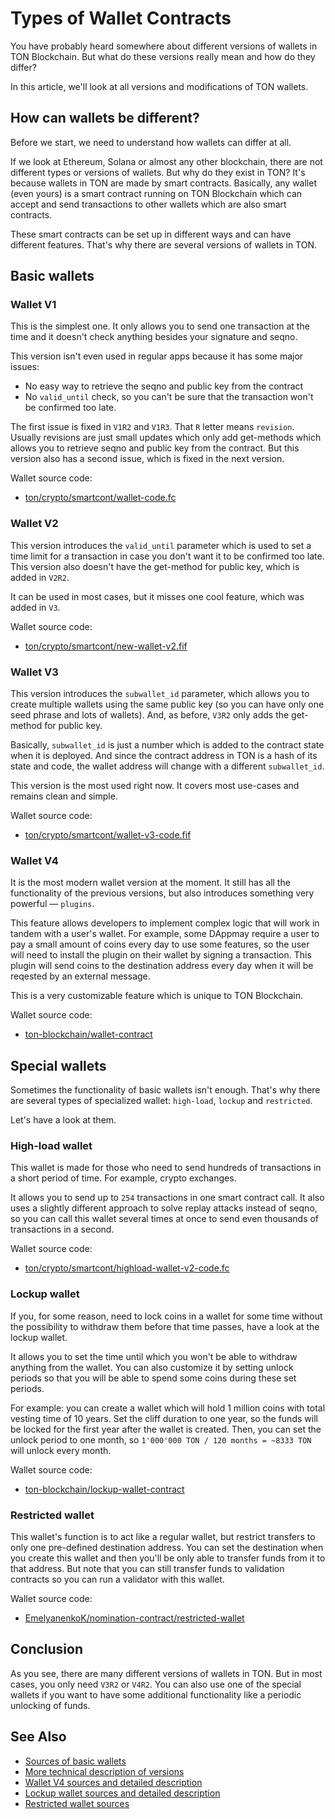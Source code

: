 # Types of Wallet Contracts

You have probably heard somewhere about different versions of wallets in TON Blockchain. But what do these versions really mean and how do they differ?

In this article, we'll look at all versions and modifications of TON wallets.

## How can wallets be different?

Before we start, we need to understand how wallets can differ at all.

If we look at Ethereum, Solana or almost any other blockchain, there are not different types or versions of wallets. But why do they exist in TON? It's because wallets in TON are made by smart contracts. Basically, any wallet (even yours) is a smart contract running on TON Blockchain which can accept and send transactions to other wallets which are also smart contracts.

These smart contracts can be set up in different ways and can have different features. That's why there are several versions of wallets in TON.

## Basic wallets

### Wallet V1

This is the simplest one. It only allows you to send one transaction at the time and it doesn't check anything besides your signature and seqno.

This version isn't even used in regular apps because it has some major issues:
 - No easy way to retrieve the seqno and public key from the contract
 - No `valid_until` check, so you can't be sure that the transaction won't be confirmed too late.

The first issue is fixed in `V1R2` and `V1R3`. That `R` letter means `revision`. Usually revisions are just small updates which only add get-methods which allows you to retrieve seqno and public key from the contract.
But this version also has a second issue, which is fixed in the next version.

Wallet source code:
 * [ton/crypto/smartcont/wallet-code.fc](https://github.com/ton-blockchain/ton/blob/master/crypto/smartcont/wallet-code.fc) 

### Wallet V2

This version introduces the `valid_until` parameter which is used to set a time limit for a transaction in case you don't want it to be confirmed too late. This version also doesn't have the get-method for public key, which is added in `V2R2`.

It can be used in most cases, but it misses one cool feature, which was added in `V3`.

Wallet source code:
 * [ton/crypto/smartcont/new-wallet-v2.fif](https://github.com/ton-blockchain/ton/blob/master/crypto/smartcont/new-wallet-v2.fif)

### Wallet V3

This version introduces the `subwallet_id` parameter, which allows you to create multiple wallets using the same public key (so you can have only one seed phrase and lots of wallets). And, as before, `V3R2` only adds the get-method for public key.

Basically, `subwallet_id` is just a number which is added to the contract state when it is deployed. And since the contract address in TON is a hash of its state and code, the wallet address will change with a different `subwallet_id`.

This version is the most used right now. It covers most use-cases and remains clean and simple.

Wallet source code:
 * [ton/crypto/smartcont/wallet-v3-code.fif](https://github.com/ton-blockchain/ton/blob/master/crypto/smartcont/wallet-v3-code.fif)

### Wallet V4

It is the most modern wallet version at the moment. It still has all the functionality of the previous versions, but also introduces something very powerful — `plugins`.

This feature allows developers to implement complex logic that will work in tandem with a user's wallet. For example, some DAppmay require a user to pay a small amount of coins every day to use some features, so the user will need to install the plugin on their wallet by signing a transaction. This plugin will send coins to the destination address every day when it will be reqested by an external message.

This is a very customizable feature which is unique to TON Blockchain.

Wallet source code:
 * [ton-blockchain/wallet-contract](https://github.com/ton-blockchain/wallet-contract)

## Special wallets

Sometimes the functionality of basic wallets isn't enough. That's why there are several types of specialized wallet: `high-load`, `lockup` and `restricted`.

Let's have a look at them.

### High-load wallet

This wallet is made for those who need to send hundreds of transactions in a short period of time. For example, crypto exchanges.

It allows you to send up to `254` transactions in one smart contract call. It also uses a slightly different approach to solve replay attacks instead of seqno, so you can call this wallet several times at once to send even thousands of transactions in a second.

Wallet source code:
 * [ton/crypto/smartcont/highload-wallet-v2-code.fc](https://github.com/ton-blockchain/ton/blob/master/crypto/smartcont/highload-wallet-v2-code.fc)

### Lockup wallet

If you, for some reason, need to lock coins in a wallet for some time without the possibility to withdraw them before that time passes, have a look at the lockup wallet.

It allows you to set the time until which you won't be able to withdraw anything from the wallet. You can also customize it by setting unlock periods so that you will be able to spend some coins during these set periods.

For example: you can create a wallet which will hold 1 million coins with total vesting time of 10 years. Set the cliff duration to one year, so the funds will be locked for the first year after the wallet is created. Then, you can set the unlock period to one month, so `1'000'000 TON / 120 months = ~8333 TON` will unlock every month.

Wallet source code:
 * [ton-blockchain/lockup-wallet-contract](https://github.com/ton-blockchain/lockup-wallet-contract)

### Restricted wallet

This wallet's function is to act like a regular wallet, but restrict transfers to only one pre-defined destination address. You can set the destination when you create this wallet and then you'll be only able to transfer funds from it to that address. But note that you can still transfer funds to validation contracts so you can run a validator with this wallet.

Wallet source code:
 * [EmelyanenkoK/nomination-contract/restricted-wallet](https://github.com/EmelyanenkoK/nomination-contract/tree/master/restricted-wallet)

## Conclusion

As you see, there are many different versions of wallets in TON. But in most cases, you only need `V3R2` or `V4R2`. You can also use one of the special wallets if you want to have some additional functionality like a periodic unlocking of funds.

## See Also

 - [Sources of basic wallets](https://github.com/ton-blockchain/ton/tree/master/crypto/smartcont)
 - [More technical description of versions](https://github.com/toncenter/tonweb/blob/master/src/contract/wallet/WalletSources.md)
 - [Wallet V4 sources and detailed description](https://github.com/ton-blockchain/wallet-contract)
 - [Lockup wallet sources and detailed description](https://github.com/ton-blockchain/lockup-wallet-contract)
 - [Restricted wallet sources](https://github.com/EmelyanenkoK/nomination-contract/tree/master/restricted-wallet)
